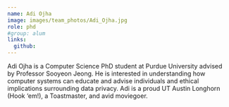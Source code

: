 ```yaml
---
name: Adi Ojha
image: images/team_photos/Adi_Ojha.jpg
role: phd
#group: alum
links:
  github: 
---
```


Adi Ojha is a Computer Science PhD student at Purdue University advised by Professor Sooyeon Jeong. He is interested in understanding how computer systems can educate and advise individuals and ethical implications surrounding data privacy. Adi is a proud UT Austin Longhorn (Hook ‘em!), a Toastmaster, and avid moviegoer. 